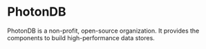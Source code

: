 # PhotonDB

PhotonDB is a non-profit, open-source organization. It provides the components to build high-performance data stores.
